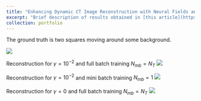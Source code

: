 ```yaml
---
title: "Enhancing Dynamic CT Image Reconstruction with Neural Fields and Motion Models"
excerpt: "Brief description of results obtained in [this article](https://arxiv.org/abs/2406.01299v1)"
collection: portfolio
---
```


The ground truth is two squares moving around some background. 

<image src="/images/two_squares.gif" /> 

Reconstruction for $\gamma=10^{-2}$ and full batch training $N_{mb}=N_T$
<image src="/images/full_batch_g_0.01.gif" /> 

Reconstruction for $\gamma=10^{-2}$ and mini batch training $N_{mb}=1$
<image src="/images/mb_g_0.01.gif" /> 

Reconstruction for $\gamma=0$ and full batch training $N_{mb}=N_T$
<image src="/images/full_batch_g_0.gif" /> 

